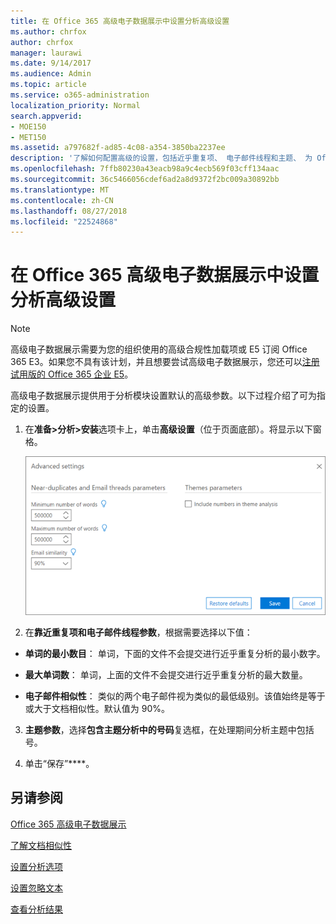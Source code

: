 ```yaml
---
title: 在 Office 365 高级电子数据展示中设置分析高级设置
ms.author: chrfox
author: chrfox
manager: laurawi
ms.date: 9/14/2017
ms.audience: Admin
ms.topic: article
ms.service: o365-administration
localization_priority: Normal
search.appverid:
- MOE150
- MET150
ms.assetid: a797682f-ad85-4c08-a354-3850ba2237ee
description: '了解如何配置高级的设置，包括近乎重复项、 电子邮件线程和主题、 为 Office 365 高级电子数据展示中的分析过程。 '
ms.openlocfilehash: 7ffb80230a43eacb98a9c4ecb569f03cff134aac
ms.sourcegitcommit: 36c5466056cdef6ad2a8d9372f2bc009a30892bb
ms.translationtype: MT
ms.contentlocale: zh-CN
ms.lasthandoff: 08/27/2018
ms.locfileid: "22524868"
---
```

# <a name="set-analyze-advanced-settings-in-office-365-advanced-ediscovery"></a>在 Office 365 高级电子数据展示中设置分析高级设置

> [!NOTE]
> 高级电子数据展示需要为您的组织使用的高级合规性加载项或 E5 订阅 Office 365 E3。如果您不具有该计划，并且想要尝试高级电子数据展示，您还可以[注册试用版的 Office 365 企业 E5](https://go.microsoft.com/fwlink/p/?LinkID=698279)。 
  
高级电子数据展示提供用于分析模块设置默认的高级参数。以下过程介绍了可为指定的设置。
  
1. 在**准备\>分析\>安装**选项卡上，单击**高级设置**（位于页面底部）。将显示以下窗格。 
    
    ![设置分析高级设置](media/c9ea3017-e19a-456b-a742-c3d07121a3f6.png)
  
2. 在**靠近重复项和电子邮件线程参数**，根据需要选择以下值：
    
  - **单词的最小数目**： 单词，下面的文件不会提交进行近乎重复分析的最小数字。 
    
  - **最大单词数**： 单词，上面的文件不会提交进行近乎重复分析的最大数量。
    
  - **电子邮件相似性**： 类似的两个电子邮件视为类似的最低级别。该值始终是等于或大于文档相似性。默认值为 90%。
    
3. **主题参数**，选择**包含主题分析中的号码**复选框，在处理期间分析主题中包括号。 
    
4. 单击“保存”****。 
    
## <a name="see-also"></a>另请参阅

[Office 365 高级电子数据展示](office-365-advanced-ediscovery.md)
  
[了解文档相似性](understand-document-similarity-in-advanced-ediscovery.md)
  
[设置分析选项](set-analyze-options-in-advanced-ediscovery.md)
  
[设置忽略文本](set-ignore-text-in-advanced-ediscovery.md)
  
[查看分析结果](view-analyze-results-in-advanced-ediscovery.md)

